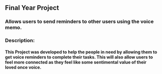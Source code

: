 ## Final Year Project
### Allows users to send reminders to other users using the voice memo.

### Description:
#### This Project was developed to help the people in need by allowing them to get voice reminders to complete their tasks. This will also allow users to feel more connected as they feel like some sentimental value of their loved once voice.
